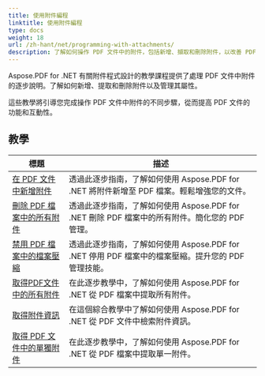 ```yaml
---
title: 使用附件編程
linktitle: 使用附件編程
type: docs
weight: 18
url: /zh-hant/net/programming-with-attachments/
description: 了解如何操作 PDF 文件中的附件，包括新增、擷取和刪除附件，以改善 PDF 文件的功能。
---
```

Aspose.PDF for .NET 有關附件程式設計的教學課程提供了處理 PDF 文件中附件的逐步說明。了解如何新增、提取和刪除附件以及管理其屬性。

這些教學將引導您完成操作 PDF 文件中附件的不同步驟，從而提高 PDF 文件的功能和互動性。

## 教學
| 標題 | 描述 |
| --- | --- | 
| [在 PDF 文件中新增附件](./add-attachment/) | 透過此逐步指南，了解如何使用 Aspose.PDF for .NET 將附件新增至 PDF 檔案。輕鬆增強您的文件。 |  
| [刪除 PDF 檔案中的所有附件](./delete-all-attachments/) | 透過此逐步指南，了解如何使用 Aspose.PDF for .NET 刪除 PDF 檔案中的所有附件。簡化您的 PDF 管理。 |  
| [禁用 PDF 檔案中的檔案壓縮](./disable-files-compression/) | 透過此逐步指南，了解如何使用 Aspose.PDF for .NET 停用 PDF 檔案中的檔案壓縮。提升您的 PDF 管理技能。 |  
| [取得PDF文件中的所有附件](./get-all-the-attachments/) | 在此逐步教學中，了解如何使用 Aspose.PDF for .NET 從 PDF 檔案中提取所有附件。 |  
| [取得附件資訊](./get-attachment-info/) | 在這個綜合教學中了解如何使用 Aspose.PDF for .NET 從 PDF 文件中檢索附件資訊。 |  
| [取得 PDF 文件中的單獨附件](./get-individual-attachment/) | 在此逐步教學中，了解如何使用 Aspose.PDF for .NET 從 PDF 檔案中提取單一附件。  |  